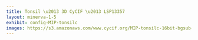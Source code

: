 ```yaml
---
title: Tonsil \u2013 3D CyCIF \u2013 LSP13357
layout: minerva-1-5
exhibit: config-MIP-tonsilc
images: https://s3.amazonaws.com/www.cycif.org/MIP-tonsilc-16bit-bgsub-minerva
---
```

